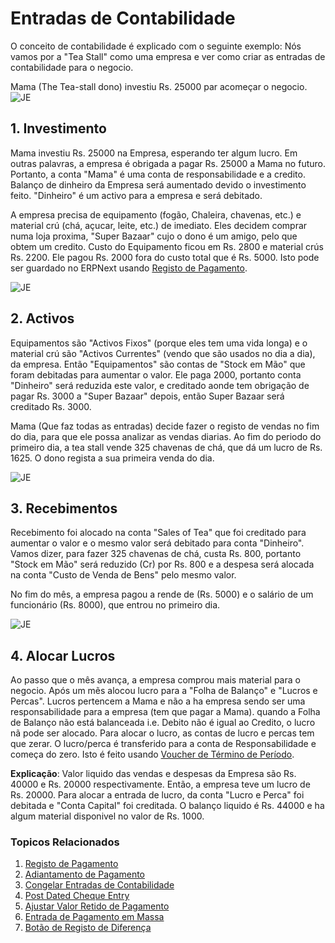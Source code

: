 <!-- add-breadcrumbs -->
# Entradas de Contabilidade

O conceito de contabilidade é explicado com o seguinte exemplo: Nós vamos por a 
"Tea Stall" como uma empresa e ver como criar as entradas de contabilidade para o negocio.

Mama (The Tea-stall dono) investiu Rs. 25000 par acomeçar o negocio.
![JE](/docs/assets/img/accounts/je-1.png)

## 1. Investimento
Mama investiu Rs. 25000 na Empresa, esperando ter algum lucro. Em outras palavras,
a empresa é obrigada a pagar Rs. 25000 a Mama no futuro. Portanto, a conta
"Mama" é uma conta de responsabilidade e a credito. Balanço de dinheiro da Empresa será
aumentado devido o investimento feito. "Dinheiro" é um activo para a empresa e será debitado.

  A empresa precisa de equipamento (fogão, Chaleira, chavenas, etc.) e material crú (chá, açucar, leite, etc.) de imediato. Eles decidem comprar numa loja proxima, "Super Bazaar" cujo o dono é um amigo, pelo que obtem um credito. Custo do Equipamento ficou em Rs. 2800 e material crús Rs. 2200. Ele pagou Rs. 2000 fora do custo total que é Rs. 5000. Isto pode ser guardado no ERPNext usando [Registo de Pagamento](/docs/user/manual/pt/contabilidade/registo-pagamento).

![JE](/docs/assets/img/accounts/je-2.png)

## 2. Activos
Equipamentos são "Activos Fixos" (porque eles tem uma vida longa) e o material crú são "Activos Currentes" (vendo que são usados no dia a dia), 
da empresa. Então "Equipamentos" são contas de "Stock em Mão" que foram debitadas para aumentar o valor. Ele paga 2000, portanto conta "Dinheiro" será reduzida este valor,
e creditado aonde tem obrigação de pagar Rs. 3000 a "Super
Bazaar" depois, então Super Bazaar será creditado Rs. 3000.

  Mama (Que faz todas as entradas) decide fazer o registo de vendas no fim do dia, para que ele possa analizar as vendas diarias. Ao fim do periodo do primeiro dia, a tea stall vende 325 chavenas de chá, que dá um lucro de Rs. 1625. O dono regista a sua primeira venda do dia.

![JE](/docs/assets/img/accounts/si-1.png)

## 3. Recebimentos
Recebimento foi alocado na conta "Sales of Tea" que foi creditado para aumentar
o valor e o mesmo valor será debitado para conta "Dinheiro". Vamos dizer, para fazer 325 chavenas de chá,
custa Rs. 800, portanto "Stock em Mão" será reduzido (Cr) por Rs. 800 e a despesa será alocada na conta "Custo de Venda de Bens" pelo mesmo valor.

No fim do mês, a empresa pagou a rende de (Rs. 5000) e
o salário de um funcionário (Rs. 8000), que entrou no primeiro dia.

![JE](/docs/assets/img/accounts/je-3.png)

## 4. Alocar Lucros

Ao passo que o mês avança, a empresa comprou mais material para o negocio.
Após um mẽs alocou lucro para a "Folha de Balanço" e "Lucros e Percas". Lucros pertencem a Mama e não a ha empresa sendo 
ser uma responsabilidade para a empresa (tem que pagar a Mama). quando a Folha de Balanço não está balanceada
i.e. Debito não é igual ao Credito, o lucro nã pode ser alocado. Para alocar o lucro, as contas de lucro e percas tem que zerar. O lucro/perca é transferido para a conta de Responsabilidade e começa do zero. Isto é feito usando [Voucher de Término de Período](/docs/user/manual/pt/contabilidade/voucher-termino-periodo).

**Explicação**: Valor liquido das vendas e despesas da Empresa são Rs. 40000 e Rs. 20000
respectivamente. Então, a empresa teve um lucro de Rs. 20000. Para alocar a entrada de lucro,
da conta "Lucro e Perca" foi debitada e "Conta Capital" foi creditada. O balanço liquido é Rs. 44000 e ha algum material
disponivel no valor de Rs. 1000.

### Topicos Relacionados
1. [Registo de Pagamento](/docs/user/manual/pt/contabilidade/registo-pagamento)
1. [Adiantamento de Pagamento](/docs/user/manual/pt/contabilidade/adiantamento-pagamento)
1. [Congelar Entradas de Contabilidade](/docs/user/manual/pt/contabilidade/articles/freeze-accounting-entries)
1. [Post Dated Cheque Entry](/docs/user/manual/pt/contabilidade/articles/post-dated-cheque-entry)
1. [Ajustar Valor Retido de Pagamento](/docs/user/manual/pt/contabilidade/articles/adjust-withhold-amount-payment-entry)
1. [Entrada de Pagamento em Massa](/docs/user/manual/pt/contabilidade/articles/bulk-payment-entry)
1. [Botão de Registo de Diferença](/docs/user/manual/pt/contabilidade/articles/difference-entry-button)
